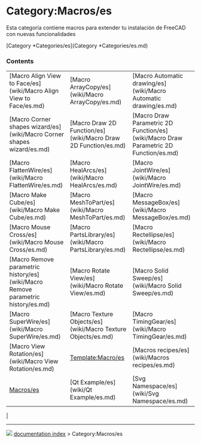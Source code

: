 # Category:Macros/es
Esta categoría contiene macros para extender tu instalación de FreeCAD con nuevas funcionalidades

[Category   *Categories/es](Category   *Categories/es.md)

### Contents

|     |     |     |
| --- | --- | --- |
| [Macro Align View to Face/es](wiki/Macro Align View to Face/es.md) | [Macro ArrayCopy/es](wiki/Macro ArrayCopy/es.md) | [Macro Automatic drawing/es](wiki/Macro Automatic drawing/es.md) |
| [Macro Corner shapes wizard/es](wiki/Macro Corner shapes wizard/es.md) | [Macro Draw 2D Function/es](wiki/Macro Draw 2D Function/es.md) | [Macro Draw Parametric 2D Function/es](wiki/Macro Draw Parametric 2D Function/es.md) |
| [Macro FlattenWire/es](wiki/Macro FlattenWire/es.md) | [Macro HealArcs/es](wiki/Macro HealArcs/es.md) | [Macro JointWire/es](wiki/Macro JointWire/es.md) |
| [Macro Make Cube/es](wiki/Macro Make Cube/es.md) | [Macro MeshToPart/es](wiki/Macro MeshToPart/es.md) | [Macro MessageBox/es](wiki/Macro MessageBox/es.md) |
| [Macro Mouse Cross/es](wiki/Macro Mouse Cross/es.md) | [Macro PartsLibrary/es](wiki/Macro PartsLibrary/es.md) | [Macro Rectellipse/es](wiki/Macro Rectellipse/es.md) |
| [Macro Remove parametric history/es](wiki/Macro Remove parametric history/es.md) | [Macro Rotate View/es](wiki/Macro Rotate View/es.md) | [Macro Solid Sweep/es](wiki/Macro Solid Sweep/es.md) |
| [Macro SuperWire/es](wiki/Macro SuperWire/es.md) | [Macro Texture Objects/es](wiki/Macro Texture Objects/es.md) | [Macro TimingGear/es](wiki/Macro TimingGear/es.md) |
| [Macro View Rotation/es](wiki/Macro View Rotation/es.md) | [Template:Macro/es](wiki/Template_Macro/es.md) | [Macros recipes/es](wiki/Macros recipes/es.md) |
| [Macros/es](wiki/Macros/es.md) | [Qt Example/es](wiki/Qt Example/es.md) | [Svg Namespace/es](wiki/Svg Namespace/es.md) |
|



---
![](images/Right_arrow.png) [documentation index](../README.md) > Category:Macros/es
